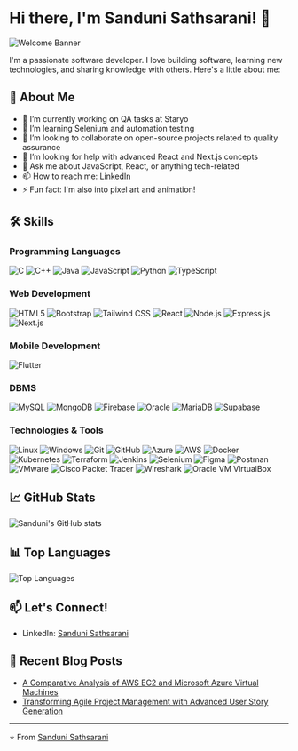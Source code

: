 # Hi there, I'm Sanduni Sathsarani! 👋

![Welcome Banner](https://user-images.githubusercontent.com/74038190/221352975-94759904-aa4c-4032-a8ab-b546efb9c478.gif)

I'm a passionate software developer. I love building software, learning new technologies, and sharing knowledge with others. Here's a little about me:

## 🚀 About Me
- 🔭 I’m currently working on QA tasks at Staryo
- 🌱 I’m learning Selenium and automation testing
- 👯 I’m looking to collaborate on open-source projects related to quality assurance
- 🤔 I’m looking for help with advanced React and Next.js concepts
- 💬 Ask me about JavaScript, React, or anything tech-related
- 📫 How to reach me: [LinkedIn](https://www.linkedin.com/in/h-e-s-sathsarani/)
- ⚡ Fun fact: I'm also into pixel art and animation!

## 🛠️ Skills

### Programming Languages
![C](https://img.shields.io/badge/-C-A8B9CC?style=flat&logo=c&logoColor=white)
![C++](https://img.shields.io/badge/-C++-00599C?style=flat&logo=cplusplus&logoColor=white)
![Java](https://img.shields.io/badge/-Java-007396?style=flat&logo=java&logoColor=white)
![JavaScript](https://img.shields.io/badge/-JavaScript-F7DF1E?style=flat&logo=javascript&logoColor=black)
![Python](https://img.shields.io/badge/-Python-3776AB?style=flat&logo=python&logoColor=white)
![TypeScript](https://img.shields.io/badge/-TypeScript-007ACC?style=flat&logo=typescript&logoColor=white)

### Web Development
![HTML5](https://img.shields.io/badge/-HTML5-E34F26?style=flat&logo=html5&logoColor=white)
![Bootstrap](https://img.shields.io/badge/-Bootstrap-7952B3?style=flat&logo=bootstrap&logoColor=white)
![Tailwind CSS](https://img.shields.io/badge/-Tailwind%20CSS-06B6D4?style=flat&logo=tailwindcss&logoColor=white)
![React](https://img.shields.io/badge/-React-61DAFB?style=flat&logo=react&logoColor=black)
![Node.js](https://img.shields.io/badge/-Node.js-339933?style=flat&logo=nodedotjs&logoColor=white)
![Express.js](https://img.shields.io/badge/-Express.js-000000?style=flat&logo=express&logoColor=white)
![Next.js](https://img.shields.io/badge/-Next.js-000000?style=flat&logo=nextdotjs&logoColor=white)

### Mobile Development
![Flutter](https://img.shields.io/badge/-Flutter-02569B?style=flat&logo=flutter&logoColor=white)

### DBMS
![MySQL](https://img.shields.io/badge/-MySQL-4479A1?style=flat&logo=mysql&logoColor=white)
![MongoDB](https://img.shields.io/badge/-MongoDB-47A248?style=flat&logo=mongodb&logoColor=white)
![Firebase](https://img.shields.io/badge/-Firebase-FFCA28?style=flat&logo=firebase&logoColor=black)
![Oracle](https://img.shields.io/badge/-Oracle-F80000?style=flat&logo=oracle&logoColor=white)
![MariaDB](https://img.shields.io/badge/-MariaDB-003545?style=flat&logo=mariadb&logoColor=white)
![Supabase](https://img.shields.io/badge/-Supabase-3ECF8E?style=flat&logo=supabase&logoColor=white)

### Technologies & Tools
![Linux](https://img.shields.io/badge/-Linux-FCC624?style=flat&logo=linux&logoColor=black)
![Windows](https://img.shields.io/badge/-Windows-0078D6?style=flat&logo=windows&logoColor=white)
![Git](https://img.shields.io/badge/-Git-F05032?style=flat&logo=git&logoColor=white)
![GitHub](https://img.shields.io/badge/-GitHub-181717?style=flat&logo=github&logoColor=white)
![Azure](https://img.shields.io/badge/-Azure-0078D4?style=flat&logo=microsoftazure&logoColor=white)
![AWS](https://img.shields.io/badge/-AWS-232F3E?style=flat&logo=amazonaws&logoColor=white)
![Docker](https://img.shields.io/badge/-Docker-2496ED?style=flat&logo=docker&logoColor=white)
![Kubernetes](https://img.shields.io/badge/-Kubernetes-326CE5?style=flat&logo=kubernetes&logoColor=white)
![Terraform](https://img.shields.io/badge/-Terraform-7B42BC?style=flat&logo=terraform&logoColor=white)
![Jenkins](https://img.shields.io/badge/-Jenkins-D24939?style=flat&logo=jenkins&logoColor=white)
![Selenium](https://img.shields.io/badge/-Selenium-43B02A?style=flat&logo=selenium&logoColor=white)
![Figma](https://img.shields.io/badge/-Figma-F24E1E?style=flat&logo=figma&logoColor=white)
![Postman](https://img.shields.io/badge/-Postman-FF6C37?style=flat&logo=postman&logoColor=white)
![VMware](https://img.shields.io/badge/-VMware-607078?style=flat&logo=vmware&logoColor=white)
![Cisco Packet Tracer](https://img.shields.io/badge/-Cisco%20Packet%20Tracer-1BA0D7?style=flat&logo=cisco&logoColor=white)
![Wireshark](https://img.shields.io/badge/-Wireshark-1679A7?style=flat&logo=wireshark&logoColor=white)
![Oracle VM VirtualBox](https://img.shields.io/badge/-Oracle%20VM%20VirtualBox-183A61?style=flat&logo=virtualbox&logoColor=white)

## 📈 GitHub Stats
![Sanduni's GitHub stats](https://github-readme-stats.vercel.app/api?username=sanduniDev&show_icons=true&theme=radical)

## 📊 Top Languages
![Top Languages](https://github-readme-stats.vercel.app/api/top-langs/?username=sanduniDev&layout=compact&theme=radical)

## 📫 Let's Connect!
- LinkedIn: [Sanduni Sathsarani](https://www.linkedin.com/in/h-e-s-sathsarani/)

## 📝 Recent Blog Posts
- [A Comparative Analysis of AWS EC2 and Microsoft Azure Virtual Machines](https://medium.com/@sanduni.s/a-comparative-analysis-of-aws-ec2-and-microsoft-azure-virtual-machines-499d12b6d174)
- [Transforming Agile Project Management with Advanced User Story Generation](https://medium.com/@sanduni.s/transforming-agile-project-management-with-advanced-user-story-generation-8c35f15061ff)

---

⭐️ From [Sanduni Sathsarani](https://github.com/sanduniDev)

